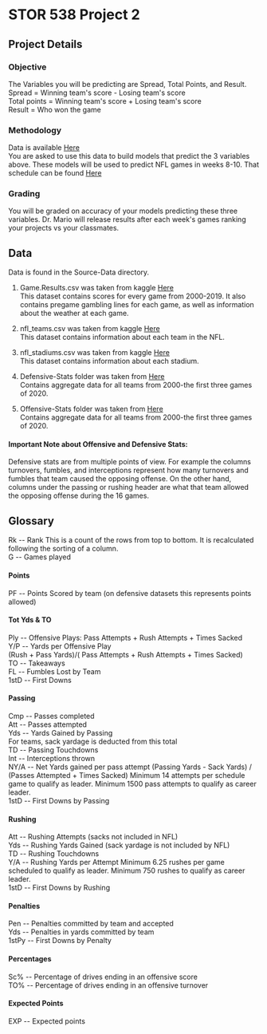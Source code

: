 STOR 538 Project 2
==================

Project Details
---------------

### Objective
The Variables you will be predicting are Spread, Total Points, and Result. <br />
Spread = Winning team's score - Losing team's score <br />
Total points = Winning team's score + Losing team's score <br />
Result = Who won the game



### Methodology
Data is available [Here](https://github.com/mattymo18/STOR-538-P2-2021-Spring) <br />
You are asked to use this data to build models that predict the 3 variables above. These models will be used to predict NFL games in weeks 8-10. That schedule can be found [Here](https://www.espn.com/nfl/schedule) <br />

### Grading 
You will be graded on accuracy of your models predicting these three variables. Dr. Mario will release results after each week's games ranking your projects vs your classmates. 


Data
----
Data is found in the Source-Data directory. 

1. Game.Results.csv was taken from kaggle [Here](https://www.kaggle.com/tobycrabtree/nfl-scores-and-betting-data?select=nfl_teams.csv) <br />
This dataset contains scores for every game from 2000-2019. It also contains pregame gambling lines for each game, as well as information about the weather at each game. 

2. nfl_teams.csv was taken from kaggle [Here](https://www.kaggle.com/tobycrabtree/nfl-scores-and-betting-data?select=nfl_teams.csv) <br />
This dataset contains information about each team in the NFL. 

3. nfl_stadiums.csv was taken from kaggle [Here](https://www.kaggle.com/tobycrabtree/nfl-scores-and-betting-data?select=nfl_teams.csv) <br />
This dataset contains information about each stadium. 

4. Defensive-Stats folder was taken from [Here](https://www.pro-football-reference.com) <br />
Contains aggregate data for all teams from 2000-the first three games of 2020. 

5. Offensive-Stats folder was taken from [Here](https://www.pro-football-reference.com) <br />
Contains aggregate data for all teams from 2000-the first three games of 2020. 

#### Important Note about Offensive and Defensive Stats:
Defensive stats are from multiple points of view. For example the columns turnovers, fumbles, and interceptions represent how many turnovers and fumbles that team caused the opposing offense. On the other hand, columns under the passing or rushing header are what that team allowed the opposing offense during the 16 games.

Glossary
--------
Rk -- Rank
This is a count of the rows from top to bottom.
It is recalculated following the sorting of a column.<br />
G -- Games played
#### Points
PF -- Points Scored by team (on defensive datasets this represents points allowed)<br />
#### Tot Yds & TO
Ply -- Offensive Plays: Pass Attempts + Rush Attempts + Times Sacked<br />
Y/P -- Yards per Offensive Play<br />
(Rush + Pass Yards)/( Pass Attempts + Rush Attempts + Times Sacked)<br />
TO -- Takeaways<br />
FL -- Fumbles Lost by Team<br />
1stD -- First Downs<br />
#### Passing
Cmp -- Passes completed<br />
Att -- Passes attempted<br />
Yds -- Yards Gained by Passing<br />
For teams, sack yardage is deducted from this total<br />
TD -- Passing Touchdowns<br />
Int -- Interceptions thrown<br />
NY/A -- Net Yards gained per pass attempt
(Passing Yards - Sack Yards) / (Passes Attempted + Times Sacked)
Minimum 14 attempts per schedule game to qualify as leader.
Minimum 1500 pass attempts to qualify as career leader.<br />
1stD -- First Downs by Passing<br />
#### Rushing
Att -- Rushing Attempts (sacks not included in NFL)<br />
Yds -- Rushing Yards Gained (sack yardage is not included by NFL)<br />
TD -- Rushing Touchdowns<br />
Y/A -- Rushing Yards per Attempt
Minimum 6.25 rushes per game scheduled to qualify as leader.
Minimum 750 rushes to qualify as career leader.<br />
1stD -- First Downs by Rushing
#### Penalties
Pen -- Penalties committed by team and accepted<br />
Yds -- Penalties in yards committed by team<br />
1stPy -- First Downs by Penalty<br />
#### Percentages
Sc% -- Percentage of drives ending in an offensive score<br />
TO% -- Percentage of drives ending in an offensive turnover<br />
#### Expected Points
EXP -- Expected points
